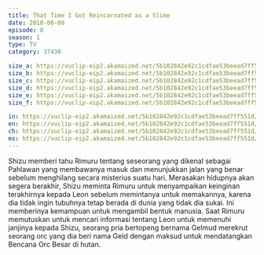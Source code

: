 ```yaml
---
title: That Time I Got Reincarnated as a Slime
date: 2010-06-08
episode: 8
season: 1
type: TV
category: 37430

size_a: https://vuclip-eip2.akamaized.net/5b102842e92c1cdfae53beead7ff551d/vp63207_V20210323042610/hlsc_e2931_2.m3u8
size_b: https://vuclip-eip2.akamaized.net/5b102842e92c1cdfae53beead7ff551d/vp63207_V20210323042610/hlsc_e2931_3.m3u8
size_c: https://vuclip-eip2.akamaized.net/5b102842e92c1cdfae53beead7ff551d/vp63207_V20210323042610/hlsc_e2931_4.m3u8
size_d: https://vuclip-eip2.akamaized.net/5b102842e92c1cdfae53beead7ff551d/vp63207_V20210323042610/hlsc_e2931_5.m3u8
size_e: https://vuclip-eip2.akamaized.net/5b102842e92c1cdfae53beead7ff551d/vp63207_V20210323042610/hlsc_e2931_6.m3u8
size_f: https://vuclip-eip2.akamaized.net/5b102842e92c1cdfae53beead7ff551d/vp63207_V20210323042610/hlsc_e2931_7.m3u8

in: https://vuclip-eip2.akamaized.net/5b102842e92c1cdfae53beead7ff551d/id.vtt
en: https://vuclip-eip2.akamaized.net/5b102842e92c1cdfae53beead7ff551d/en.vtt
ch: https://vuclip-eip2.akamaized.net/5b102842e92c1cdfae53beead7ff551d/zh-TW.vtt
ms: https://vuclip-eip2.akamaized.net/5b102842e92c1cdfae53beead7ff551d/ms.vtt
---
```

Shizu memberi tahu Rimuru tentang seseorang yang dikenal sebagai Pahlawan yang membawanya masuk dan menunjukkan jalan yang benar sebelum menghilang secara misterius suatu hari. Merasakan hidupnya akan segera berakhir, Shizu meminta Rimuru untuk menyampaikan keinginan terakhirnya kepada Leon sebelum memintanya untuk memakannya, karena dia tidak ingin tubuhnya tetap berada di dunia yang tidak dia sukai. Ini memberinya kemampuan untuk mengambil bentuk manusia. Saat Rimuru memutuskan untuk mencari informasi tentang Leon untuk memenuhi janjinya kepada Shizu, seorang pria bertopeng bernama Gelmud merekrut seorang orc yang dia beri nama Geld dengan maksud untuk mendatangkan Bencana Orc Besar di hutan.